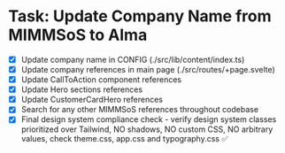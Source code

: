 # Task: Update Company Name from MIMMSoS to Alma

- [x] Update company name in CONFIG (./src/lib/content/index.ts)
- [x] Update company references in main page (./src/routes/+page.svelte)
- [x] Update CallToAction component references
- [x] Update Hero sections references
- [x] Update CustomerCardHero references
- [x] Search for any other MIMMSoS references throughout codebase
- [x] Final design system compliance check - verify design system classes prioritized over Tailwind, NO shadows, NO custom CSS, NO arbitrary values, check theme.css, app.css and typography.css ✅
